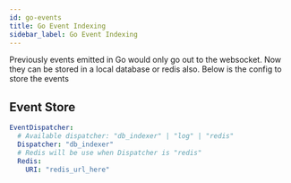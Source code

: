 ```yaml
---
id: go-events
title: Go Event Indexing
sidebar_label: Go Event Indexing
---
```


Previously events emitted in Go would only go out to the websocket. Now they can be stored in a local database or redis also. Below is the config to store the events

## Event Store

```yaml
EventDispatcher:
  # Available dispatcher: "db_indexer" | "log" | "redis"
  Dispatcher: "db_indexer"
  # Redis will be use when Dispatcher is "redis"
  Redis:
    URI: "redis_url_here"
```